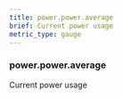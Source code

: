 ```yaml
---
title: power.power.average
brief: Current power usage
metric_type: gauge
---
```

### power.power.average

Current power usage